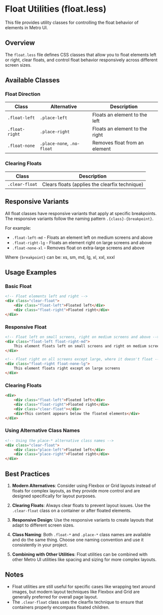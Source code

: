 # Float Utilities (float.less)

This file provides utility classes for controlling the float behavior of elements in Metro UI.

## Overview

The `float.less` file defines CSS classes that allow you to float elements left or right, clear floats, and control float behavior responsively across different screen sizes.

## Available Classes

### Float Direction

| Class | Alternative | Description |
|-------|-------------|-------------|
| `.float-left` | `.place-left` | Floats an element to the left |
| `.float-right` | `.place-right` | Floats an element to the right |
| `.float-none` | `.place-none`, `.no-float` | Removes float from an element |

### Clearing Floats

| Class | Description |
|-------|-------------|
| `.clear-float` | Clears floats (applies the clearfix technique) |

## Responsive Variants

All float classes have responsive variants that apply at specific breakpoints. The responsive variants follow the naming pattern `.{class}-{breakpoint}`.

For example:
- `.float-left-md` - Floats an element left on medium screens and above
- `.float-right-lg` - Floats an element right on large screens and above
- `.float-none-xl` - Removes float on extra-large screens and above

Where `{breakpoint}` can be: xs, sm, md, lg, xl, xxl, xxxl

## Usage Examples

### Basic Float

```html
<!-- Float elements left and right -->
<div class="clear-float">
    <div class="float-left">Floated left</div>
    <div class="float-right">Floated right</div>
</div>
```

### Responsive Float

```html
<!-- Float left on small screens, right on medium screens and above -->
<div class="float-left float-right-md">
    This element floats left on small screens and right on medium screens and above
</div>

<!-- Float right on all screens except large, where it doesn't float -->
<div class="float-right float-none-lg">
    This element floats right except on large screens
</div>
```

### Clearing Floats

```html
<div>
    <div class="float-left">Floated left</div>
    <div class="float-right">Floated right</div>
    <div class="clear-float"></div>
    <div>This content appears below the floated elements</div>
</div>
```

### Using Alternative Class Names

```html
<!-- Using the place-* alternative class names -->
<div class="clear-float">
    <div class="place-left">Floated left</div>
    <div class="place-right">Floated right</div>
</div>
```

## Best Practices

1. **Modern Alternatives**: Consider using Flexbox or Grid layouts instead of floats for complex layouts, as they provide more control and are designed specifically for layout purposes.

2. **Clearing Floats**: Always clear floats to prevent layout issues. Use the `.clear-float` class on a container or after floated elements.

3. **Responsive Design**: Use the responsive variants to create layouts that adapt to different screen sizes.

4. **Class Naming**: Both `.float-*` and `.place-*` class names are available and do the same thing. Choose one naming convention and use it consistently in your project.

5. **Combining with Other Utilities**: Float utilities can be combined with other Metro UI utilities like spacing and sizing for more complex layouts.

## Notes

- Float utilities are still useful for specific cases like wrapping text around images, but modern layout techniques like Flexbox and Grid are generally preferred for overall page layout.
- The `.clear-float` class uses the clearfix technique to ensure that containers properly encompass floated children.
